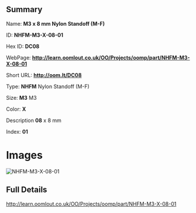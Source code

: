 

## Summary
 
Name: __M3 x 8 mm Nylon Standoff (M-F)__

ID: __NHFM-M3-X-08-01__

Hex ID: __DC08__

WebPage: __http://learn.oomlout.co.uk/OO/Projects/oomp/part/NHFM-M3-X-08-01__

Short URL: __http://oom.lt/DC08__


Type: __NHFM__ Nylon Standoff (M-F) 

Size: __M3__ M3 

Color: __X__  

Description __08__ x 8 mm 

Index: __01__


 # Images
![NHFM-M3-X-08-01](http://oomlout.com/oomp-gen/parts/NHFM-M3-X-08-01/NHFM-M3-X-08-01_420.jpg)



 ## Full Details

 http://learn.oomlout.co.uk/OO/Projects/oomp/part/NHFM-M3-X-08-01














